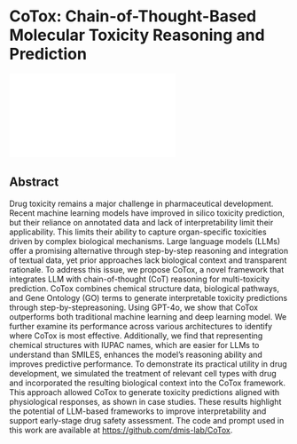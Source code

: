 # CoTox: Chain-of-Thought-Based Molecular Toxicity Reasoning and Prediction
![img](./_figure/cotox_figure.pdf)

## Abstract
Drug toxicity remains a major challenge in pharmaceutical development. Recent machine learning models have improved in silico toxicity prediction, but their reliance on annotated data and lack of interpretability limit their applicability. This limits their ability to capture organ-specific toxicities driven by complex biological mechanisms. Large language models (LLMs) offer a promising alternative through step-by-step reasoning and integration of textual data, yet prior approaches lack biological context and transparent rationale. To address this issue, we propose CoTox, a novel framework that integrates LLM with chain-of-thought (CoT) reasoning for multi-toxicity prediction. CoTox combines chemical structure data, biological pathways, and Gene Ontology (GO) terms to generate interpretable toxicity predictions through step-by-stepreasoning. Using GPT-4o, we show that CoTox outperforms both traditional machine learning and deep learning model. We further examine its performance across various architectures to identify where CoTox is most effective. Additionally, we find that representing chemical structures with IUPAC names, which are easier for LLMs to understand than SMILES, enhances the model’s reasoning ability and improves predictive performance. To demonstrate its practical utility in drug development, we simulated the treatment of relevant cell types with drug and incorporated the resulting biological context into the CoTox framework. This approach allowed CoTox to generate toxicity predictions aligned with physiological responses, as shown in case studies. These results highlight the potential of LLM-based frameworks to improve interpretability and support early-stage drug safety assessment. The code and prompt used in this work are available at https://github.com/dmis-lab/CoTox.
